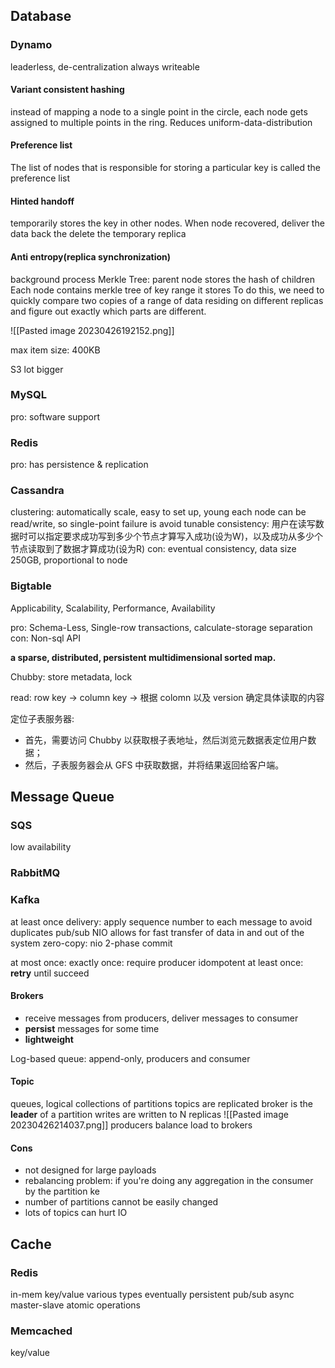 ## Database

### Dynamo
leaderless, de-centralization
always writeable
#### Variant consistent hashing
instead of mapping a node to a single point in the circle, each node gets assigned to multiple points in the ring. Reduces uniform-data-distribution
#### Preference list
The list of nodes that is responsible for storing a particular key is called the preference list
#### Hinted handoff
temporarily stores the key in other nodes. When node recovered, deliver the data back the delete the temporary replica

#### Anti entropy(replica synchronization)
background process
Merkle Tree: parent node stores the hash of children
Each node contains merkle tree of key range it stores
To do this, we need to quickly compare two copies of a range of data residing on different replicas and figure out exactly which parts are different.


![[Pasted image 20230426192152.png]]

max item size: 400KB

S3 lot bigger

### MySQL
pro: software support

### Redis
pro: has persistence & replication


### Cassandra
clustering: automatically scale, easy to set up, young
each node can be read/write, so single-point failure is avoid
tunable consistency: 用户在读写数据时可以指定要求成功写到多少个节点才算写入成功(设为W)，以及成功从多少个节点读取到了数据才算成功(设为R)
con: eventual consistency, data size 250GB, proportional to node


### Bigtable
Applicability, Scalability, Performance, Availability

pro: Schema-Less, Single-row transactions, calculate-storage separation
con: Non-sql API

**a sparse, distributed, persistent multidimensional sorted map.**

Chubby: store metadata, lock

read: row key -> column key -> 根据 colomn 以及 version 确定具体读取的内容

定位子表服务器:
-   首先，需要访问 Chubby 以获取根子表地址，然后浏览元数据表定位用户数据；
-   然后，子表服务器会从 GFS 中获取数据，并将结果返回给客户端。


## Message Queue

### SQS
low availability

### RabbitMQ


### Kafka
at least once delivery: apply sequence number to each message to avoid duplicates
pub/sub
NIO allows for fast transfer of data in and out of the system
zero-copy: nio
2-phase commit


at most once:
exactly once: require producer idompotent
at least once: **retry** until succeed

#### Brokers
* receive messages from producers, deliver messages to consumer
* **persist** messages for some time
* **lightweight**

Log-based queue: append-only, producers and consumer
#### Topic
queues, logical collections of partitions
topics are replicated
broker is the **leader** of a partition
writes are written to N replicas
![[Pasted image 20230426214037.png]]
producers balance load to brokers
#### Cons
* not designed for large payloads
* rebalancing problem:  if you're doing any aggregation in the consumer by the partition ke
* number of partitions cannot be easily changed
* lots of topics can hurt IO


## Cache

### Redis
in-mem key/value 
various types
eventually persistent
pub/sub
async
master-slave
atomic operations
### Memcached
key/value
